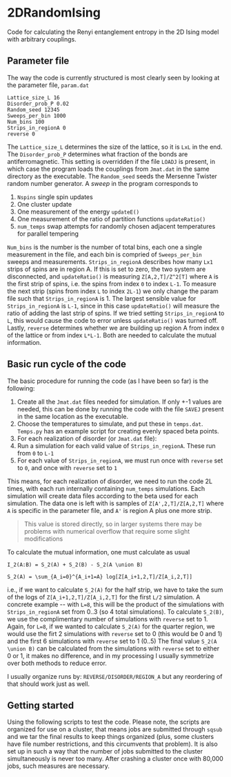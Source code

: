 # 2DRandomIsing
Code for calculating the Renyi entanglement entropy in the 2D Ising model with arbitrary couplings.

## Parameter file
The way the code is currently structured is most clearly seen by looking at the parameter file, `param.dat`
```
Lattice_size_L 16
Disorder_prob_P 0.02
Random_seed 12345
Sweeps_per_bin 1000
Num_bins 100
Strips_in_regionA 0
reverse 0
```
The `Lattice_size_L` determines the size of the lattice, so it is `LxL` in the end.
The `Disorder_prob_P` determines what fraction of the bonds are antiferromagnetic.
This setting is overridden if the file `LOADJ` is present, in which case the program loads the couplings from `Jmat.dat` in the same directory as the executable.
The `Random_seed` seeds the Mersenne Twister random number generator.
A *sweep* in the program corresponds to

1. `Nspins` single spin updates
1. One cluster update
1. One measurement of the energy `updateE()`
1. One measurement of the ratio of partition functions `updateRatio()`
1. `num_temps` swap attempts for randomly chosen adjacent temperatures for parallel tempering

`Num_bins` is the number is the number of total bins, each one a single measurement in the file, and each bin is compried of `Sweeps_per_bin` sweeps and measurements.
`Strips_in_regionA` describes how many `Lx1` strips of spins are in region A.
If this is set to zero, the two system are disconnected, and `updateRatio()` is measuring `Z[A,2,T]/Z^2[T]` where `A` is the first strip of spins, i.e. the spins from index `0` to index `L-1`.
To measure the next strip (spins from index `L` to index `2L-1`) we only change the param file such that `Strips_in_regionA` is 1.
The largest sensible value for `Strips_in_regionA` is `L-1`, since in this case `updateRatio()` will measure the ratio of adding the last strip of spins.
If we tried setting `Strips_in_regionA` to `L`, this would cause the code to error unless `updateRatio()` was turned off.
Lastly, `reverse` determines whether we are building up region A from index `0` of the lattice or from index `L*L-1`.
Both are needed to calculate the mutual information.

## Basic run cycle of the code
The basic procedure for running the code (as I have been so far) is the following:

1. Create all the `Jmat.dat` files needed for simulation. If only +-1 values are needed, this can be done by running the code with the file `SAVEJ` present in the same location as the executable.
1. Choose the temperatures to simulate, and put these in `temps.dat`. `Temps.py` has an example script for creating evenly spaced beta points.
1. For each realization of disorder (or `Jmat.dat` file):
  1. Run a simulation for each valid value of `Strips_in_regionA`. These run from `0` to `L-1`
  1. For each value of `Strips_in_regionA`, we must run once with `reverse` set to `0`, and once with `reverse` set to `1`

This means, for each realization of disorder, we need to run the code 2L times, with each run internally containing `num_temps` simulations.
Each simulation will create data files according to the beta used for each simulation.
The data one is left with is samples of `Z[A',2,T]/Z[A,2,T]` where `A` is specific in the parameter file, and `A'` is region A plus one more strip.
> This value is stored directly, so in larger systems there may be problems with numerical overflow that require some slight modifications

To calculate the mutual information, one must calculate as usual

`I_2(A:B) = S_2(A) + S_2(B) - S_2(A \union B)`

`S_2(A) = \sum_{A_i=0}^{A_i+1=A} log[Z[A_i+1,2,T]/Z[A_i,2,T]]`

i.e., if we want to calculate `S_2(A)` for the half strip, we have to take the sum of the logs of `Z[A_i+1,2,T]/Z[A_i,2,T]` for the first `L/2` simulation.
A concrete example -- with `L=8`, this will be the product of the simulations with `Strips_in_regionA` set from 0..3 (so 4 total simulations).
To calculate `S_2(B)`, we use the complimentary number of simulations with `reverse` set to 1.
Again, for `L=8`, if we wanted to calculate `S_2(A)` for the quarter region, we would use the firt 2 simulations with `reverse` set to 0 (this would be 0 and 1) and the first 6 simulations with `reverse` set to 1 (0..5)
The final value `S_2(A \union B)` can be calculated from the simulations with `reverse` set to either 0 or 1, it makes no difference, and in my processing I usually symmetrize over both methods to reduce error.

I usually organize runs by: `REVERSE/DISORDER/REGION_A`
but any reordering of that should work just as well.

## Getting started

Using the following scripts to test the code.
Please note, the scripts are organized for use on a cluster, that means jobs are submitted through `sqsub` and we tar the final results to keep things organized (plus, some clusters have file number restrictions, and this circumvents that problem).
It is also set up in such a way that the number of jobs submitted to the cluster simultaneously is never too many.
After crashing a cluster once with 80,000 jobs, such measures are necessary.


